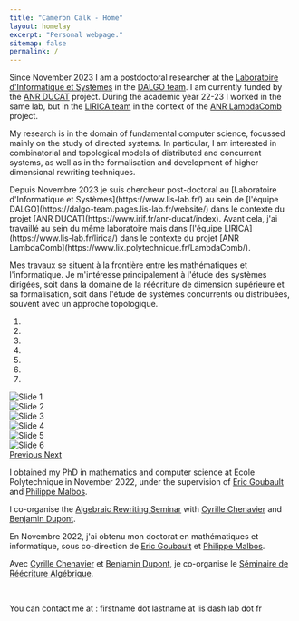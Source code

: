 ```yaml
---
title: "Cameron Calk - Home"
layout: homelay
excerpt: "Personal webpage."
sitemap: false
permalink: /
---
```


Since November 2023 I am a postdoctoral researcher at the [Laboratoire d'Informatique et Systèmes](https://www.lis-lab.fr/) 
in the [DALGO team](https://dalgo-team.pages.lis-lab.fr/website/). 
I am currently funded by the [ANR DUCAT](https://www.irif.fr/anr-ducat/index) project.
During the academic year 22-23 I worked in the same lab, but in the [LIRICA team](https://www.lis-lab.fr/lirica/) in the context of the  [ANR LambdaComb](https://www.lix.polytechnique.fr/LambdaComb/) project. 

<p> My research is in the domain of fundamental computer science, focussed mainly on the study of directed systems. 
In particular, I am interested in combinatorial and topological models of distributed and concurrent systems, 
as well as in the formalisation and development of higher dimensional rewriting techniques.</p>

<p> Depuis Novembre 2023 je suis chercheur post-doctoral au [Laboratoire d'Informatique et Systèmes](https://www.lis-lab.fr/) 
au sein de [l'équipe DALGO](https://dalgo-team.pages.lis-lab.fr/website/) dans le contexte du projet [ANR DUCAT](https://www.irif.fr/anr-ducat/index). Avant cela, j'ai travaillé au sein du même laboratoire mais dans [l'équipe LIRICA](https://www.lis-lab.fr/lirica/) dans le contexte du projet [ANR LambdaComb](https://www.lix.polytechnique.fr/LambdaComb/). </p>

<p> Mes travaux se situent à la frontière entre les mathématiques et l'informatique. Je m'intéresse principalement 
à l'étude des systèmes dirigées, soit dans la domaine de la réécriture de dimension supérieure et sa formalisation, soit dans l'étude de systèmes concurrents ou distribuées, souvent avec un approche topologique. </p>



<div markdown="0" id="carousel" class="carousel slide" data-ride="carousel" data-interval="0" data-pause="hover" >
    <!-- Menu -->
    <ol class="carousel-indicators">
        <li data-target="#carousel" data-slide-to="0" class="active"></li>
        <li data-target="#carousel" data-slide-to="1"></li>
        <li data-target="#carousel" data-slide-to="2"></li>
        <li data-target="#carousel" data-slide-to="3"></li>
        <li data-target="#carousel" data-slide-to="4"></li>
        <li data-target="#carousel" data-slide-to="5"></li>
        <li data-target="#carousel" data-slide-to="6"></li>
    </ol>
<!-- Items -->
    <div class="carousel-inner" markdown="0">
        <div class="item active">
            <img src="{{ site.url }}{{ site.baseurl }}/images/pubpic/CamPortrait.jpg" alt="Slide 1" />
        </div>
        <div class="item">
            <img src="{{ site.url }}{{ site.baseurl }}/images/pubpic/IMG_0119.HEIC.jpg" alt="Slide 2" />
        </div>
        <div class="item">
            <img src="{{ site.url }}{{ site.baseurl }}/images/pubpic/000074910035.jpg" alt="Slide 3" />
        </div>
        <div class="item">
            <img src="{{ site.url }}{{ site.baseurl }}/images/pubpic/DA0A2479-C35F-4F39-B771-29A8645C057F.JPG" alt="Slide 4" />
        </div>
        <div class="item">
            <img src="{{ site.url }}{{ site.baseurl }}/images/pubpic/UNIVERCHELLE.jpeg" alt="Slide 5" />
        </div>       
         <div class="item">
            <img src="{{ site.url }}{{ site.baseurl }}/images/pubpic/Sal,man300.jpeg" alt="Slide 6" />
        </div>
    </div>
  <a class="left carousel-control" href="#carousel" role="button" data-slide="prev">
    <span class="glyphicon glyphicon-chevron-left" aria-hidden="true"></span>
    <span class="sr-only">Previous</span>
  </a>
  <a class="right carousel-control" href="#carousel" role="button" data-slide="next">
    <span class="glyphicon glyphicon-chevron-right" aria-hidden="true"></span>
    <span class="sr-only">Next</span>
  </a>
</div>

<p>I obtained my PhD in mathematics and computer science at Ecole Polytechnique in November 2022, under the supervision of <a href="http://www.lix.polytechnique.fr/Labo/Eric.Goubault/">Eric Goubault</a> and <a href="http://math.univ-lyon1.fr/homes-www/malbos/">Philippe Malbos</a>.</p>

<p> I co-organise the <a href="https://algrewr.pages.math.cnrs.fr/">Algebraic Rewriting Seminar</a> with <a href="https://cchenavier.pages.math.cnrs.fr/">Cyrille Chenavier</a> and <a href="https://www-fourier.univ-grenoble-alpes.fr/~dupontbe/">Benjamin Dupont</a>.</p>

<p>En Novembre 2022, j'ai obtenu mon doctorat en mathématiques et informatique, sous co-direction de <a href="http://www.lix.polytechnique.fr/Labo/Eric.Goubault/">Eric Goubault</a> et <a href="http://math.univ-lyon1.fr/homes-www/malbos/">Philippe Malbos</a>.</p>

<p> Avec <a href="https://cchenavier.pages.math.cnrs.fr/">Cyrille Chenavier</a> et <a href="https://www-fourier.univ-grenoble-alpes.fr/~dupontbe/">Benjamin Dupont</a>, je co-organise le <a href="https://algrewr.pages.math.cnrs.fr/">Séminaire de Réécriture Algébrique</a>.</p>
    
<p><br /></p>

<p>You can contact me at : firstname dot lastname at lis dash lab dot fr
